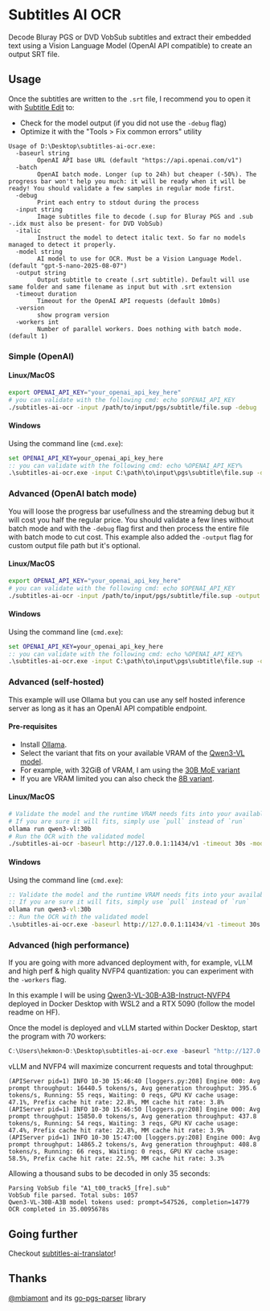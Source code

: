 # Subtitles AI OCR

Decode Bluray PGS or DVD VobSub subtitles and extract their embedded text using a Vision Language Model (OpenAI API compatible) to create an output SRT file.

## Usage

Once the subtitles are written to the `.srt` file, I recommend you to open it with [Subtitle Edit](https://github.com/SubtitleEdit/subtitleedit) to:

- Check for the model output (if you did not use the `-debug` flag)
- Optimize it with the "Tools > Fix common errors" utility

```raw
Usage of D:\Desktop\subtitles-ai-ocr.exe:
  -baseurl string
        OpenAI API base URL (default "https://api.openai.com/v1")
  -batch
        OpenAI batch mode. Longer (up to 24h) but cheaper (-50%). The progress bar won't help you much: it will be ready when it will be ready! You should validate a few samples in regular mode first.
  -debug
        Print each entry to stdout during the process
  -input string
        Image subtitles file to decode (.sup for Bluray PGS and .sub -.idx must also be present- for DVD VobSub)
  -italic
        Instruct the model to detect italic text. So far no models managed to detect it properly.
  -model string
        AI model to use for OCR. Must be a Vision Language Model. (default "gpt-5-nano-2025-08-07")
  -output string
        Output subtitle to create (.srt subtitle). Default will use same folder and same filename as input but with .srt extension
  -timeout duration
        Timeout for the OpenAI API requests (default 10m0s)
  -version
        show program version
  -workers int
        Number of parallel workers. Does nothing with batch mode. (default 1)
```

### Simple (OpenAI)

#### Linux/MacOS

```bash
export OPENAI_API_KEY="your_openai_api_key_here"
# you can validate with the following cmd: echo $OPENAI_API_KEY
./subtitles-ai-ocr -input /path/to/input/pgs/subtitle/file.sup -debug
```

#### Windows

Using the command line (`cmd.exe`):

```bat
set OPENAI_API_KEY=your_openai_api_key_here
:: you can validate with the following cmd: echo %OPENAI_API_KEY%
.\subtitles-ai-ocr.exe -input C:\path\to\input\pgs\subtitle\file.sup -debug
```

### Advanced (OpenAI batch mode)

You will loose the progress bar usefullness and the streaming debug but it will cost you half the regular price.
You should validate a few lines without batch mode and with the `-debug` flag first and then process the entire file with batch mode to cut cost.
This example also added the `-output` flag for custom output file path but it's optional.

#### Linux/MacOS

```bash
export OPENAI_API_KEY="your_openai_api_key_here"
# you can validate with the following cmd: echo $OPENAI_API_KEY
./subtitles-ai-ocr -input /path/to/input/pgs/subtitle/file.sup -output /path/to/output/subtitle/file.srt -batch
```

#### Windows

Using the command line (`cmd.exe`):

```bat
set OPENAI_API_KEY=your_openai_api_key_here
:: you can validate with the following cmd: echo %OPENAI_API_KEY%
.\subtitles-ai-ocr.exe -input C:\path\to\input\pgs\subtitle\file.sup -output C:\path\to\output\subtitle\file.srt -batch
```

### Advanced (self-hosted)

This example will use Ollama but you can use any self hosted inference server as long as it has an OpenAI API compatible endpoint.

#### Pre-requisites

* Install [Ollama](https://ollama.com/).
* Select the variant that fits on your available VRAM of the [Qwen3-VL model](https://ollama.com/library/qwen3-vl).
* For example, with 32GiB of VRAM, I am using the [30B MoE variant](https://ollama.com/library/qwen3-vl:30b)
* If you are VRAM limited you can also check the [8B variant](https://ollama.com/library/qwen3-vl:8b).

#### Linux/MacOS

```bash
# Validate the model and the runtime VRAM needs fits into your available VRAM
# If you are sure it will fits, simply use `pull` instead of `run`
ollama run qwen3-vl:30b
# Run the OCR with the validated model
./subtitles-ai-ocr -baseurl http://127.0.0.1:11434/v1 -timeout 30s -model "qwen3-vl:30b" -input /path/to/input/pgs/subtitle/file.sup -output /path/to/output/subtitle/file.srt -debug
```

#### Windows

Using the command line (`cmd.exe`):

```bat
:: Validate the model and the runtime VRAM needs fits into your available VRAM
:: If you are sure it will fits, simply use `pull` instead of `run`
ollama run qwen3-vl:30b
:: Run the OCR with the validated model
.\subtitles-ai-ocr.exe -baseurl http://127.0.0.1:11434/v1 -timeout 30s -model "qwen3-vl:30b" -input C:\path\to\input\pgs\subtitle\file.sup -output C:\path\to\output\subtitle\file.srt -debug
```

### Advanced (high performance)

If you are going with more advanced deployment with, for example, vLLM and high perf & high quality NVFP4 quantization: you can experiment with the `-workers` flag.

In this example I will be using [Qwen3-VL-30B-A3B-Instruct-NVFP4](https://huggingface.co/ig1/Qwen3-VL-30B-A3B-Instruct-NVFP4) deployed in Docker Desktop with WSL2 and a RTX 5090 (follow the model readme on HF).

Once the model is deployed and vLLM started within Docker Desktop, start the program with 70 workers:

```powershell
C:\Users\hekmon>D:\Desktop\subtitles-ai-ocr.exe -baseurl "http://127.0.0.1:8000/v1" -model "Qwen3-VL-30B-A3B" -timeout 30s -workers 70 -input E:\Vidéo\LSELO\A1_t00_track5_[fre].sub
```

vLLM and NVFP4 will maximize concurrent requests and total throughput:

```text
(APIServer pid=1) INFO 10-30 15:46:40 [loggers.py:208] Engine 000: Avg prompt throughput: 16440.5 tokens/s, Avg generation throughput: 395.6 tokens/s, Running: 55 reqs, Waiting: 0 reqs, GPU KV cache usage: 47.1%, Prefix cache hit rate: 22.8%, MM cache hit rate: 3.8%
(APIServer pid=1) INFO 10-30 15:46:50 [loggers.py:208] Engine 000: Avg prompt throughput: 15850.0 tokens/s, Avg generation throughput: 437.8 tokens/s, Running: 54 reqs, Waiting: 3 reqs, GPU KV cache usage: 47.4%, Prefix cache hit rate: 22.8%, MM cache hit rate: 3.9%
(APIServer pid=1) INFO 10-30 15:47:00 [loggers.py:208] Engine 000: Avg prompt throughput: 14865.2 tokens/s, Avg generation throughput: 408.8 tokens/s, Running: 66 reqs, Waiting: 0 reqs, GPU KV cache usage: 58.5%, Prefix cache hit rate: 22.5%, MM cache hit rate: 3.3%
```

Allowing a thousand subs to be decoded in only 35 seconds:

```text
Parsing VobSub file "A1_t00_track5_[fre].sub"
VobSub file parsed. Total subs: 1057
Qwen3-VL-30B-A3B model tokens used: prompt=547526, completion=14779
OCR completed in 35.0095678s
```

## Going further

Checkout [subtitles-ai-translator](https://github.com/hekmon/subtitles-ai-translator)!

## Thanks

[@mbiamont](https://github.com/mbiamont) and its [go-pgs-parser](https://github.com/mbiamont/go-pgs-parser) library
